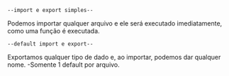

    --import e export simples--
Podemos importar qualquer arquivo e ele será executado imediatamente, como uma função é executada.




    --default import e export--
Exportamos qualquer tipo de dado e, ao importar, podemos dar qualquer nome.
 -Somente 1 default por arquivo.